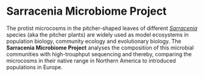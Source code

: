 # Sarracenia Microbiome Project

The protist microcosms in the pitcher-shaped leaves of different [*Sarracenia*](https://en.wikipedia.org/wiki/Sarracenia) species (aka the pitcher plants) are widely used as model ecosystems in population biology, community ecology and evolutionary biology.
The **Sarracenia Microbiome Project** analyses the composition of this microbial communities with high-trouphput sequencing and thereby, comparing the microcosms in their native range in Northern America to introduced populations in Europe.

